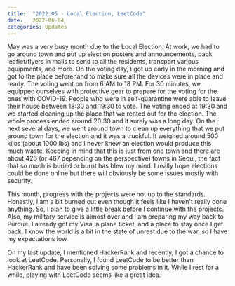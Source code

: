 ```yaml
---
title:  "2022.05 - Local Election, LeetCode"
date:   2022-06-04
categories: Updates
---
```


May was a very busy month due to the Local Election.
At work, we had to go around town and put up election posters and announcements, pack leaflet/flyers in mails to send to all the residents, transport various equipments, and more.
On the voting day, I got up early in the morning and got to the place beforehand to make sure all the devices were in place and ready.
The voting went on from 6 AM to 18 PM.
For 30 minutes, we equipped ourselves with protective gear to prepare for the voting for the ones with COVID-19.
People who were in self-quarantine were able to leave their house between 18:30 and 19:30 to vote.
The voting ended at 19:30 and we started cleaning up the place that we rented out for the election.
The whole process ended around 20:30 and it surely was a long day.
On the next several days, we went around town to clean up everything that we put around town for the election and it was a truckful.
It weighed around 500 kilos (about 1000 lbs) and I never knew an election would produce this much waste.
Keeping in mind that this is just from one town and there are about 426 (or 467 depending on the perspective) towns in Seoul, the fact that so much is buried or burnt has blew my mind.
I really hope elections could be done online but there will obviously be some issues mostly with security.

This month, progress with the projects were not up to the standards.
Honestly, I am a bit burned out even though it feels like I haven't really done anything.
So, I plan to give a little break before I continue with the projects.
Also, my military service is almost over and I am preparing my way back to Purdue.
I already got my Visa, a plane ticket, and a place to stay once I get back.
I know the world is a bit in the state of unrest due to the war, so I have my expectations low.

On my last update, I mentioned HackerRank and recently, I got a chance to look at LeetCode.
Personally, I found LeetCode to be better than HackerRank and have been solving some problems in it.
While I rest for a while, playing with LeetCode seems like a great idea.